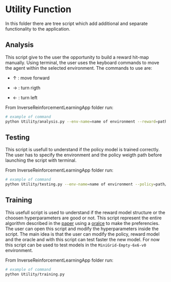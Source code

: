 # Utility Function

In this folder there are tree script which add additional and separate functionality to the application. 

## Analysis

This script give to the user the opportunity to build a reward hit-map manually. Using terminal, the user uses the keyboard commands to move the agent within the selected environment. The commands to use are:

- ↑ : move forward

- → : turn rigth

- ← : turn left

From InverseReinforcementLearningApp folder run:

```bash
# example of command
python Utility/analysis.py --env-name=name of environment --reward=path/to reward model weight/file.pth
```

## Testing

This script is usefull to understand if the policy model is trained correctly. The user has to specify the environment and the policy weigth path before launching the script with terminal.

From InverseReinforcementLearningApp folder run:

```bash
# example of command
python Utility/testing.py --env-name=name of environment --policy=path/to policy weight/file.pth
```

## Training
 
This usefull script is used to understand if the reward model structure or the choosen hyperparameters are good or not. This script represent the entire algorithm described in the [paper](http://papers.nips.cc/paper/8025-reward-learning-from-human-preferences-and-demonstrations-in-atari) using a [oralce](../ReinforcementLearning/ReinforcemenLearning.md) to make the preferencies. The user can open this script and modify the hyperparameters inside the script. The main idea is that the user can modify the policy, reward model and the oracle and with this script can test faster the new model. 
For now this script can be used to test models in the `MiniGrid-Empty-6x6-v0` environment.

From InverseReinforcementLearningApp folder run:

```bash
# example of command
python Utility/training.py
```